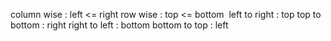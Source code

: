 column wise : left <= right
row wise :  top <= bottom
​
left to right : top
top to bottom : right
right to left : bottom
bottom to top : left